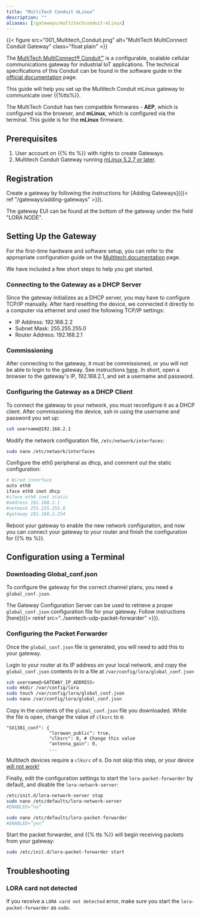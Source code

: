 ```yaml
---
title: "MultiTech Conduit mLinux"
description: ""
aliases: [/gateways/multitechconduit-mlinux]
---
```


{{< figure src="001_Multitech_Conduit.png" alt="MultiTech MultiConnect Conduit Gateway" class="float plain" >}}

The [MultiTech MultiConnect® Conduit™](http://www.multitech.net/developer/products/multiconnect-Conduit-platform/) is a configurable, scalable cellular communications gateway for industrial IoT applications. The technical specifications of this Conduit can be found in the software guide in the [official documentation](http://www.multitech.net/developer/products/multiconnect-conduit-platform/conduit/) page.

This guide will help you set up the Multitech Conduit mLinux gateway to communicate over {{%tts%}}.

<!--more-->

The MultiTech Conduit has two compatible firmwares - **AEP**, which is configured via the browser, and **mLinux**, which is configured via the terminal. This guide is for the **mLinux** firmware.

## Prerequisites

1. User account on {{% tts %}} with rights to create Gateways.
2. Multitech Conduit Gateway running [mLinux 5.2.7 or later](http://www.multitech.net/developer/downloads/).

## Registration

Create a gateway by following the instructions for [Adding Gateways]({{< ref "/gateways/adding-gateways" >}}).

The gateway EUI can be found at the bottom of the gateway under the field &quot;LORA NODE&quot;.

## Setting Up the Gateway

For the first-time hardware and software setup, you can refer to the appropriate configuration guide on the [Multitech documentation](http://www.multitech.net/developer/products/multiconnect-conduit-platform/conduit/) page.

We have included a few short steps to help you get started.

### Connecting to the Gateway as a DHCP Server

Since the gateway initializes as a DHCP server, you may have to configure TCP/IP manually. After hard resetting the device, we connected it directly to a computer via ethernet and used the following TCP/IP settings:

- IP Address: 192.168.2.2
- Subnet Mask: 255.255.255.0
- Router Address: 192.168.2.1

### Commissioning

After connecting to the gateway, it must be commissioned, or you will not be able to login to the gateway. See instructions [here](https://www.multitech.net/developer/software/mlinux/getting-started-with-conduit-mlinux/commissioning-for-mlinux-devices/). In short, open a browser to the gateway's IP, 192.168.2.1, and set a username and password.

### Configuring the Gateway as a DHCP Client

To connect the gateway to your network, you must reconfigure it as a DHCP client. After commissioning the device, ssh in using the username and password you set up:

```bash
ssh username@192.168.2.1
```

Modify the network configuration file, `/etc/network/interfaces`:

```bash
sudo nano /etc/network/interfaces
```

Configure the eth0 peripheral as dhcp, and comment out the static configuration:

```bash
# Wired interface
auto eth0
iface eth0 inet dhcp
#iface eth0 inet static
#address 192.168.2.1
#netmask 255.255.255.0
#gateway 192.168.2.254
```

Reboot your gateway to enable the new network configuration, and now you can connect your gateway to your router and finish the configuration for {{% tts %}}.

## Configuration using a Terminal

### Downloading Global_conf.json

To configure the gateway for the correct channel plans, you need a `global_conf.json`.

The Gateway Configuration Server can be used to retrieve a proper `global_conf.json` configuration file for your gateway. Follow instructions [here]({{< relref src="../semtech-udp-packet-forwarder" >}}).

### Configuring the Packet Forwarder

Once the `global_conf.json` file is generated, you will need to add this to your gateway. 

Login to your router at its IP address on your local network, and copy the `global_conf.json` contents in to a file at `/var/config/lora/global_conf.json`

```bash
ssh username@<GATEWAY_IP_ADDRESS>
sudo mkdir /var/config/lora
sudo touch /var/config/lora/global_conf.json
sudo nano /var/config/lora/global_conf.json
```

Copy in the contents of the `global_conf.json` file you downloaded. While the file is open, change the value of `clksrc` to `0`:

```
"SX1301_conf": {
                "lorawan_public": true,
                "clksrc": 0, # Change this value
                "antenna_gain": 0,
                ...
```

Multitech devices require a `clksrc` of `0`. Do not skip this step, or your device [will not work!](https://www.multitech.net/developer/software/lora/conduit-mlinux-convert-to-basic-packet-forwarder/#SX1301_conf) 

Finally, edit the configuration settings to start the `lora-packet-forwarder` by default, and disable the `lora-network-server`:

```bash
/etc/init.d/lora-network-server stop
sudo nano /etc/defaults/lora-network-server
#ENABLED=”no”

sudo nano /etc/defaults/lora-packet-forwarder
#ENABLED=”yes”
```

Start the packet forwarder, and {{% tts %}} will begin receiving packets from your gateway:

```bash
sudo /etc/init.d/lora-packet-forwarder start
```

## Troubleshooting

### LORA card not detected

If you receive a `LORA card not detected` error, make sure you start the `lora-packet-forwarder` as `sudo`.
